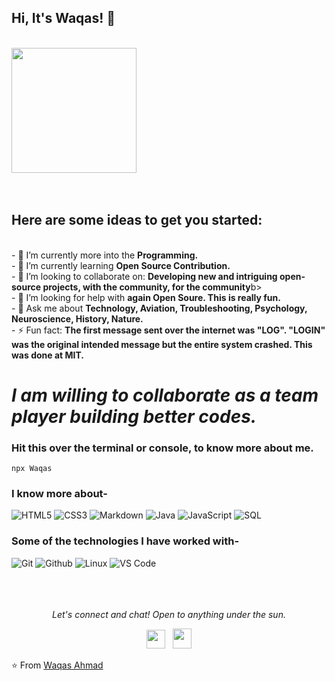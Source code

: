 <h2>Hi, It's Waqas! 🙂 </h2>
  </br>

<img align="" src="https://media.giphy.com/media/jRf5fsn8G6YaogAWxn/giphy.gif" width="200" height="200"/>
</br></br></br>
<h2>Here are some ideas to get you started:</h2> </br>
- 🔭 I’m currently more into the <b>Programming.</b></br>
- 🌱 I’m currently learning <b>Open Source Contribution.</b></br>
- 👯 I’m looking to collaborate on: <b>Developing new and intriguing open-source projects, with the community, for the community</b>b></br>
- 🤔 I’m looking for help with <b>again Open Soure. This is really fun.</b></br>
- 💬 Ask me about <b>Technology, Aviation, Troubleshooting, Psychology, Neuroscience, History, Nature.</b></br>
- ⚡ Fun fact: <b>The first message sent over the internet was "LOG". "LOGIN" was the original intended message but the entire system crashed. This was done at MIT.</b></br>

# *I am willing to collaborate as a team player building better codes.*

### Hit this over the terminal or console, to know more about me.
```
npx Waqas
```

### I know more about- </br>
![HTML5](https://img.shields.io/badge/-HTML5-000000?style=for-the-badge&logo=HTML5)
![CSS3](https://img.shields.io/badge/-CSS3-000000?style=for-the-badge&logo=CSS3)
![Markdown](http://img.shields.io/badge/-Markdown-000000?style=for-the-badge&logo=Markdown&logoColor=magenta)
![Java](https://img.shields.io/badge/-Java-000000?style=for-the-badge&logo=Java&logoColor=007396)
![JavaScript](https://img.shields.io/badge/-JavaScript-000000?style=for-the-badge&logo=javascript)
![SQL](https://img.shields.io/badge/-SQL-000000?style=for-the-badge&logo=MySQL)

### Some of the technologies I have worked with-</br>
![Git](http://img.shields.io/badge/-Git-000000?style=for-the-badge&logo=Git)
![Github](http://img.shields.io/badge/-Github-000000?style=for-the-badge&logo=Github&logoColor=green)
![Linux](http://img.shields.io/badge/-Linux-000000?style=for-the-badge&logo=linux)
![VS Code](http://img.shields.io/badge/-VS%20Code-000000?style=for-the-badge&logo=Visual-studio-code&logoColor=blue)
</br></br></br></br>


<p align="center">
  <i>Let's connect and chat! Open to anything under the sun.</i>
</p>

  <p align="center"> 
    <a href="https://www.linkedin.com/in/waqas-ahmad-8048a37b/" alt="Linkedin"><img src="https://github.com/nitish-awasthi/nitish-awasthi/blob/master/174857.png" height="30" width="30"></a>
    &nbsp;
    <a href="mailto:waqasraja880@gmail.com" alt="Contact me"><img src="https://github.com/nitish-awasthi/nitish-awasthi/blob/master/gmail-512.webp" height="32" width="30"></a>
  </p>

⭐️ From [Waqas Ahmad](https://github.com/waqas-ahmad2)
